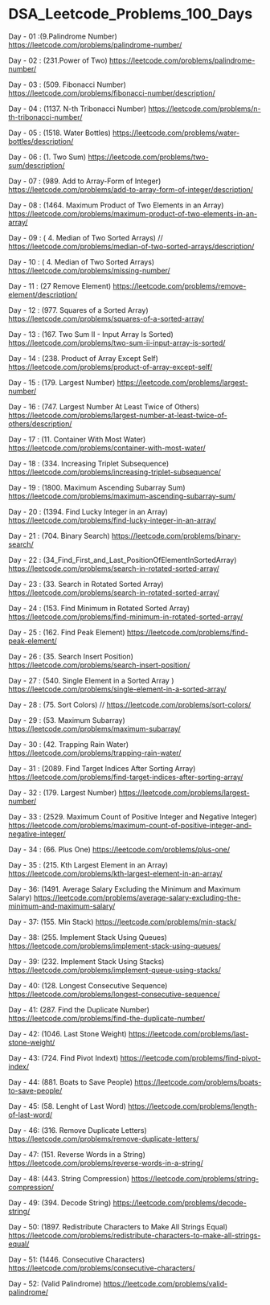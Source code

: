 # DSA_Leetcode_Problems_100_Days


Day - 01  :(9.Palindrome Number) https://leetcode.com/problems/palindrome-number/


Day - 02 : (231.Power of Two) https://leetcode.com/problems/palindrome-number/


Day - 03 : (509. Fibonacci Number) https://leetcode.com/problems/fibonacci-number/description/


Day - 04 : (1137. N-th Tribonacci Number) https://leetcode.com/problems/n-th-tribonacci-number/


Day - 05 : (1518. Water Bottles) https://leetcode.com/problems/water-bottles/description/


Day - 06 : (1. Two Sum) https://leetcode.com/problems/two-sum/description/


Day - 07 : (989. Add to Array-Form of Integer) https://leetcode.com/problems/add-to-array-form-of-integer/description/


Day - 08 : (1464. Maximum Product of Two Elements in an Array)  https://leetcode.com/problems/maximum-product-of-two-elements-in-an-array/


Day - 09 : ( 4. Median of Two Sorted Arrays)  // https://leetcode.com/problems/median-of-two-sorted-arrays/description/


Day - 10 : ( 4. Median of Two Sorted Arrays)  https://leetcode.com/problems/missing-number/


Day - 11 : (27 Remove Element)  https://leetcode.com/problems/remove-element/description/


Day - 12 : (977. Squares of a Sorted Array) https://leetcode.com/problems/squares-of-a-sorted-array/


Day - 13 : (167. Two Sum II - Input Array Is Sorted) https://leetcode.com/problems/two-sum-ii-input-array-is-sorted/


Day - 14 : (238. Product of Array Except Self) https://leetcode.com/problems/product-of-array-except-self/


Day - 15 : (179. Largest Number) https://leetcode.com/problems/largest-number/


Day - 16 : (747. Largest Number At Least Twice of Others) https://leetcode.com/problems/largest-number-at-least-twice-of-others/description/


Day - 17 : (11. Container With Most Water) https://leetcode.com/problems/container-with-most-water/


Day - 18 : (334. Increasing Triplet Subsequence) https://leetcode.com/problems/increasing-triplet-subsequence/


Day - 19 : (1800. Maximum Ascending Subarray Sum) https://leetcode.com/problems/maximum-ascending-subarray-sum/


Day - 20 : (1394. Find Lucky Integer in an Array) https://leetcode.com/problems/find-lucky-integer-in-an-array/


Day - 21 : (704. Binary Search) https://leetcode.com/problems/binary-search/


Day - 22 : (34_Find_First_and_Last_PositionOfElementInSortedArray) https://leetcode.com/problems/search-in-rotated-sorted-array/


Day - 23 : (33. Search in Rotated Sorted Array) https://leetcode.com/problems/search-in-rotated-sorted-array/


Day - 24 : (153. Find Minimum in Rotated Sorted Array) https://leetcode.com/problems/find-minimum-in-rotated-sorted-array/


Day - 25 : (162. Find Peak Element) https://leetcode.com/problems/find-peak-element/


Day - 26 : (35. Search Insert Position) https://leetcode.com/problems/search-insert-position/


Day - 27 : (540. Single Element in a Sorted Array
) https://leetcode.com/problems/single-element-in-a-sorted-array/


Day - 28 : (75. Sort Colors) // https://leetcode.com/problems/sort-colors/


Day - 29 : (53. Maximum Subarray) https://leetcode.com/problems/maximum-subarray/


Day - 30 : (42. Trapping Rain Water) https://leetcode.com/problems/trapping-rain-water/


Day - 31 : (2089. Find Target Indices After Sorting Array) https://leetcode.com/problems/find-target-indices-after-sorting-array/


Day - 32 : (179. Largest Number) https://leetcode.com/problems/largest-number/


Day - 33 : (2529. Maximum Count of Positive Integer and Negative Integer) https://leetcode.com/problems/maximum-count-of-positive-integer-and-negative-integer/


Day - 34 : (66. Plus One) https://leetcode.com/problems/plus-one/


Day - 35 : (215. Kth Largest Element in an Array)  https://leetcode.com/problems/kth-largest-element-in-an-array/


Day - 36: (1491. Average Salary Excluding the Minimum and Maximum Salary) https://leetcode.com/problems/average-salary-excluding-the-minimum-and-maximum-salary/


Day - 37: (155. Min Stack) https://leetcode.com/problems/min-stack/


Day - 38: (255. Implement Stack Using Queues)  https://leetcode.com/problems/implement-stack-using-queues/


Day - 39: (232. Implement Stack Using Stacks)  https://leetcode.com/problems/implement-queue-using-stacks/


Day - 40: (128. Longest Consecutive Sequence) https://leetcode.com/problems/longest-consecutive-sequence/


Day - 41: (287. Find the Duplicate Number) https://leetcode.com/problems/find-the-duplicate-number/


Day - 42: (1046. Last Stone Weight) https://leetcode.com/problems/last-stone-weight/


Day - 43: (724. Find Pivot Indext) https://leetcode.com/problems/find-pivot-index/


Day - 44: (881. Boats to Save People) https://leetcode.com/problems/boats-to-save-people/


Day - 45: (58. Lenght of Last Word) https://leetcode.com/problems/length-of-last-word/


Day - 46: (316. Remove Duplicate Letters) https://leetcode.com/problems/remove-duplicate-letters/


Day - 47: (151. Reverse Words in a String) https://leetcode.com/problems/reverse-words-in-a-string/


Day - 48: (443. String Compression) https://leetcode.com/problems/string-compression/


Day - 49: (394. Decode String) https://leetcode.com/problems/decode-string/


Day - 50: (1897. Redistribute Characters to Make All Strings Equal) https://leetcode.com/problems/redistribute-characters-to-make-all-strings-equal/


Day - 51: (1446. Consecutive Characters) https://leetcode.com/problems/consecutive-characters/


Day - 52: (Valid Palindrome) https://leetcode.com/problems/valid-palindrome/